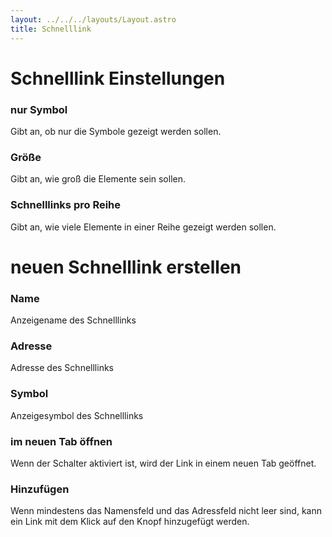 ```yaml
---
layout: ../../../layouts/Layout.astro
title: Schnelllink
---
```


# Schnelllink Einstellungen

### nur Symbol

Gibt an, ob nur die Symbole gezeigt werden sollen.

### Größe

Gibt an, wie groß die Elemente sein sollen.

### Schnelllinks pro Reihe

Gibt an, wie viele Elemente in einer Reihe gezeigt werden sollen. 

# neuen Schnelllink erstellen

### Name

Anzeigename des Schnelllinks

### Adresse

Adresse des Schnelllinks

### Symbol

Anzeigesymbol des Schnelllinks

### im neuen Tab öffnen

Wenn der Schalter aktiviert ist, wird der Link in einem neuen Tab geöffnet.

### Hinzufügen

Wenn mindestens das Namensfeld und das Adressfeld nicht leer sind, kann ein Link mit dem Klick auf den Knopf hinzugefügt werden.